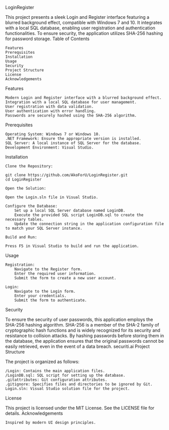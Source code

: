 LoginRegister

This project presents a sleek Login and Register interface featuring a blurred background effect, compatible with Windows 7 and 10. It integrates with a local SQL database, enabling user registration and authentication functionalities. To ensure security, the application utilizes SHA-256 hashing for password storage.
Table of Contents

    Features
    Prerequisites
    Installation
    Usage
    Security
    Project Structure
    License
    Acknowledgements

Features

    Modern Login and Register interface with a blurred background effect.
    Integration with a local SQL database for user management.
    User registration with data validation.
    User authentication with error handling.
    Passwords are securely hashed using the SHA-256 algorithm.

Prerequisites

    Operating System: Windows 7 or Windows 10.
    .NET Framework: Ensure the appropriate version is installed.
    SQL Server: A local instance of SQL Server for the database.
    Development Environment: Visual Studio.

Installation

    Clone the Repository:

    git clone https://github.com/AkoForU/LoginRegister.git
    cd LoginRegister

    Open the Solution:

    Open the Login.sln file in Visual Studio.

    Configure the Database:
        Set up a local SQL Server database named LoginDB.
        Execute the provided SQL script LoginDB.sql to create the necessary tables.
        Update the connection string in the application configuration file to match your SQL Server instance.

    Build and Run:

    Press F5 in Visual Studio to build and run the application.

Usage

    Registration:
        Navigate to the Register form.
        Enter the required user information.
        Submit the form to create a new user account.

    Login:
        Navigate to the Login form.
        Enter your credentials.
        Submit the form to authenticate.

Security

To ensure the security of user passwords, this application employs the SHA-256 hashing algorithm. SHA-256 is a member of the SHA-2 family of cryptographic hash functions and is widely recognized for its security and resistance to collision attacks. By hashing passwords before storing them in the database, the application ensures that the original passwords cannot be easily retrieved, even in the event of a data breach.
securiti.ai
Project Structure

The project is organized as follows:

    /Login: Contains the main application files.
    /LoginDB.sql: SQL script for setting up the database.
    .gitattributes: Git configuration attributes.
    .gitignore: Specifies files and directories to be ignored by Git.
    Login.sln: Visual Studio solution file for the project.

License

This project is licensed under the MIT License. See the LICENSE file for details.
Acknowledgements

    Inspired by modern UI design principles.
